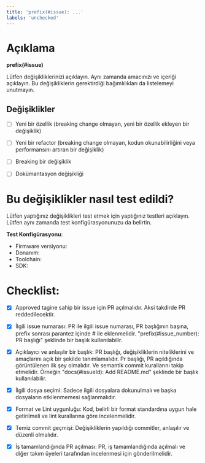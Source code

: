 ```yaml
---
title: 'prefix(#issue): ...'
labels: 'unchecked'
---
```



# Açıklama

 **prefix(#issue)**

Lütfen değişikliklerinizi açıklayın. Aynı zamanda amacınızı ve içeriği açıklayın. Bu değişikliklerin gerektirdiği bağımlılıkları da listelemeyi unutmayın.


## Değişiklikler

- [ ] Yeni bir özellik (breaking change olmayan, yeni bir özellik ekleyen bir değişiklik)
- [ ] Yeni bir refactor (breaking change olmayan, kodun okunabilirliğini veya performansını artıran bir değişiklik)
- [ ] Breaking bir değişiklik 
- [ ] Dokümantasyon değişikliği


# Bu değişiklikler nasıl test edildi?

Lütfen yaptığınız değişiklikleri test etmek için yaptığınız testleri açıklayın. Lütfen aynı zamanda test konfigürasyonunuzu da belirtin.


**Test Konfigürasyonu**:

* Firmware versiyonu:
* Donanım:
* Toolchain:
* SDK:

# Checklist:
- [x] Approved tagine sahip bir issue için PR açılmalıdır. Aksi takdirde PR reddedilecektir.
- [x] İlgili issue numarası: PR ile ilgili issue numarası, PR başlığının başına, prefix sonrası parantez içinde # ile eklenmelidir. "prefix(#issue_number): PR başlığı" şeklinde bir başlık kullanılabilir.
- [x] Açıklayıcı ve anlaşılır bir başlık: PR başlığı, değişikliklerin niteliklerini ve amaçlarını açık bir şekilde tanımlamalıdır. Pr başlığı, PR açıldığında görüntülenen ilk şey olmalıdır. Ve semantik commit kurallarını takip etmelidir. Örneğin "docs(#issueId): Add README.md" şeklinde bir başlık kullanılabilir. 
- [x] İlgili dosya seçimi: Sadece ilgili dosyalara dokunulmalı ve başka dosyaların etkilenmemesi sağlanmalıdır.
- [x] Format ve Lint uygunluğu: Kod, belirli bir format standardına uygun hale getirilmeli ve lint kurallarına göre incelenmelidir.
- [x] Temiz commit geçmişi: Değişikliklerin yapıldığı commitler, anlaşılır ve düzenli olmalıdır.
- [x] İş tamamlandığında PR açılması: PR, iş tamamlandığında açılmalı ve diğer takım üyeleri tarafından incelenmesi için gönderilmelidir.



